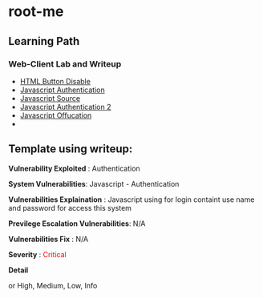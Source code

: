 # root-me

## Learning Path
### Web-Client Lab and Writeup
-   [HTML Button Disable](https://github.com/nvth/root-me/blob/master/web-client/html%20button%20disable/html-button-disable.md)
-   [Javascript Authentication](https://github.com/nvth/root-me/blob/master/web-client/javascript-authen/js-authen.md)
-   [Javascript Source](https://github.com/nvth/root-me/blob/master/web-client/javascript-source/js-src.md)
-   [Javascript Authentication 2](https://github.com/nvth/root-me/blob/master/web-client/javascript-authentication-2/js-authen-2.md)
-   [Javascript Offucation](https://github.com/nvth/root-me/blob/master/web-client/javascript-offucation/js-off.md)
-   []()

## Template using writeup:


**Vulnerability Exploited** : Authentication

**System Vulnerabilities**: Javascript - Authentication

**Vulnerabilities Explaination** : Javascript using for login containt use name and password for access this system

**Previlege Escalation Vulnerabilities**: N/A

**Vulnerabilities Fix** : N/A

**Severity** : <span style="color: red">Critical</span> 

**Detail** 


or High, Medium, Low, Info
